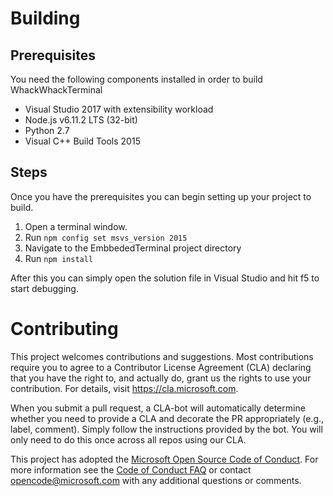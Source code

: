 
# Building
## Prerequisites
You need the following components installed in order to build WhackWhackTerminal
- Visual Studio 2017 with extensibility workload
- Node.js v6.11.2 LTS (32-bit)
- Python 2.7
- Visual C++ Build Tools 2015

## Steps
Once you have the prerequisites you can begin setting up your project to build.
1. Open a terminal window.
2. Run `npm config set msvs_version 2015`
3. Navigate to the EmbbededTerminal project directory
4. Run `npm install`

After this you can simply open the solution file in Visual Studio and hit f5 to start debugging.

# Contributing

This project welcomes contributions and suggestions.  Most contributions require you to agree to a
Contributor License Agreement (CLA) declaring that you have the right to, and actually do, grant us
the rights to use your contribution. For details, visit https://cla.microsoft.com.

When you submit a pull request, a CLA-bot will automatically determine whether you need to provide
a CLA and decorate the PR appropriately (e.g., label, comment). Simply follow the instructions
provided by the bot. You will only need to do this once across all repos using our CLA.

This project has adopted the [Microsoft Open Source Code of Conduct](https://opensource.microsoft.com/codeofconduct/).
For more information see the [Code of Conduct FAQ](https://opensource.microsoft.com/codeofconduct/faq/) or
contact [opencode@microsoft.com](mailto:opencode@microsoft.com) with any additional questions or comments.